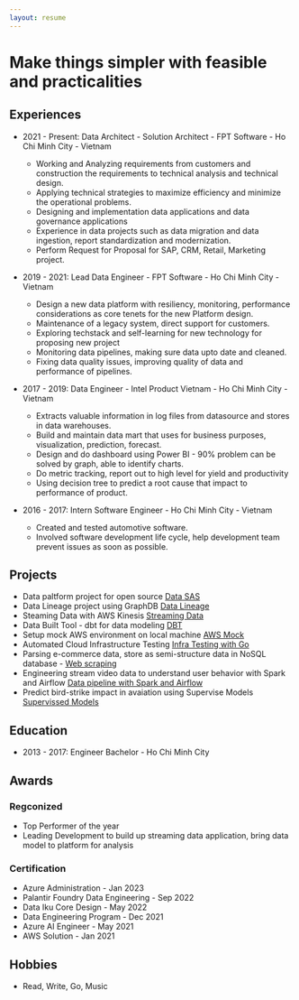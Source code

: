 ```yaml
---
layout: resume
---
```


# Make things simpler with feasible and practicalities

## Experiences

- 2021 - Present: Data Architect - Solution Architect - FPT Software - Ho Chi Minh City - Vietnam
  - Working and Analyzing requirements from customers and construction the requirements to technical analysis and technical design.
  - Applying technical strategies to maximize efficiency and minimize the operational problems.
  - Designing and implementation data applications and data governance applications
  - Experience in data projects such as data migration and data ingestion, report standardization and modernization.
  - Perform Request for Proposal for SAP, CRM, Retail, Marketing project.
- 2019 - 2021: Lead Data Engineer - FPT Software - Ho Chi Minh City - Vietnam

  - Design a new data platform with resiliency, monitoring, performance considerations as core tenets for the new Platform design.
  - Maintenance of a legacy system, direct support for customers.
  - Exploring techstack and self-learning for new technology for proposing new project
  - Monitoring data pipelines, making sure data upto date and cleaned.
  - Fixing data quality issues, improving quality of data and performance of pipelines.

- 2017 - 2019: Data Engineer - Intel Product Vietnam - Ho Chi Minh City - Vietnam
  - Extracts valuable information in log files from datasource and stores in data warehouses.
  - Build and maintain data mart that uses for business purposes, visualization, prediction, forecast.
  - Design and do dashboard using Power BI - 90% problem can be solved by graph, able to identify charts.
  - Do metric tracking, report out to high level for yield and productivity
  - Using decision tree to predict a root cause that impact to performance of product.
- 2016 - 2017: Intern Software Engineer - Ho Chi Minh City - Vietnam
  - Created and tested automotive software.
  - Involved software development life cycle, help development team prevent issues as soon as possible.

## Projects

- Data paltform project for open source [Data SAS](https://github.com/longbuivan/longbuivan.github.io)
- Data Lineage project using GraphDB [Data Lineage](https://github.com/longbuivan/data-lineage-as-network)
- Steaming Data with AWS Kinesis [Streaming Data](https://github.com/longbuivan/livestream-data-pipeline)
- Data Built Tool - dbt for data modeling [DBT](https://github.com/longbuivan/dbt-project-structuring)
- Setup mock AWS environment on local machine [AWS Mock](https://github.com/longbuivan/airflow-spark-data-pipeline)
- Automated Cloud Infrastructure Testing [Infra Testing with Go](https://github.com/longbuivan/automated-infra-**testing**)
- Parsing e-commerce data, store as semi-structure data in NoSQL database - [Web scraping](https://github.com/longbuivan/tiki_scrapper_db)
- Engineering stream video data to understand user behavior with Spark and Airflow [Data pipeline with Spark and Airflow](https://github.com/longbuivan/airflow-spark-data-pipeline)
- Predict bird-strike impact in avaiation using Supervise Models [Supervissed Models](https://github.com/longbuivan/bird_strike_prediction)

## Education

- 2013 - 2017: Engineer Bachelor - Ho Chi Minh City

## Awards

### Regconized

- Top Performer of the year
- Leading Development to build up streaming data application, bring data model to platform for analysis

### Certification

- Azure Administration - Jan 2023
- Palantir Foundry Data Engineering - Sep 2022
- Data Iku Core Design - May 2022
- Data Engineering Program - Dec 2021
- Azure AI Engineer - May 2021
- AWS Solution - Jan 2021

## Hobbies

- Read, Write, Go, Music

<!-- ### Footer

Last updated: Dec 2021 -->
